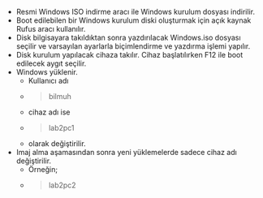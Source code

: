 - Resmi Windows ISO indirme aracı ile Windows kurulum dosyası indirilir.
- Boot edilebilen bir Windows kurulum diski oluşturmak için açık kaynak Rufus aracı kullanılır.
- Disk bilgisayara takıldıktan sonra yazdırılacak Windows.iso dosyası seçilir ve varsayılan ayarlarla biçimlendirme ve yazdırma işlemi yapılır.
- Disk kurulum yapılacak cihaza takılır. Cihaz başlatılırken F12 ile boot edilecek aygıt seçilir.
- Windows yüklenir.
  - Kullanıcı adı 
  - > bilmuh
  -  cihaz adı ise
  - > lab2pc1
  - olarak değiştirilir.
- Imaj alma aşamasından sonra yeni yüklemelerde sadece cihaz adı değiştirilir.
  - Örneğin;
  - > lab2pc2
